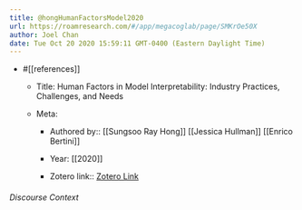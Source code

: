 ```yaml
---
title: @hongHumanFactorsModel2020
url: https://roamresearch.com/#/app/megacoglab/page/SMKrOe50X
author: Joel Chan
date: Tue Oct 20 2020 15:59:11 GMT-0400 (Eastern Daylight Time)
---
```


- #[[references]]

    - Title: Human Factors in Model Interpretability: Industry Practices, Challenges, and Needs

    - Meta:

        - Authored by:: [[Sungsoo Ray Hong]] [[Jessica Hullman]] [[Enrico Bertini]]

        - Year: [[2020]]

        - Zotero link:: [Zotero Link](zotero://select/items/1_WG5NERD7)

###### Discourse Context


